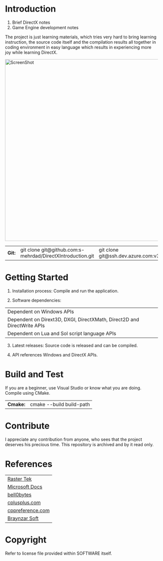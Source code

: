 # Introduction 
1.	Brief DirectX notes
2.	Game Engine development notes

The project is just learning materials, which tries very hard to bring learning instruction, the source code itself and the compilation results all together in coding environment in easy language which results in experiencing more joy while learning DirectX.

<img href="https://github.com/s-mehrdad" src="https://github.com/s-mehrdad/DirectXIntroduction/blob/master/ScreenShots/ScreenShot_01.jpg" width="800" height="600" alt="ScreenShot">

<table>
<tr>
<td><b>Git:</b></td>
<td>git clone git@github.com:s-mehrdad/DirectXIntroduction.git</td>
<td>git clone git@ssh.dev.azure.com:v3/BirdSofts/DirectXIntroduction/DirectXIntroduction</td>
</tr>
</table>

# Getting Started
1.	Installation process:
Compile and run the application.

2.	Software dependencies:
<table>
<tr>
<td>Dependent on Windows APIs</td>
</tr>
<tr>
<td>Dependent on Dirext3D, DXGI, DirectXMath, Direct2D and DirectWrite APIs</td>
</tr>
<tr>
<td>Dependent on Lua and Sol script language APIs</td>
</tr>
</table>

3.	Latest releases:
Source code is released and can be compiled.

4.	API references
Windows and DirectX APIs.

# Build and Test
If you are a beginner, use Visual Studio or know what you are doing.
Compile using CMake.

<table>
<tr>
<td><b>Cmake:</b></td>
<td>cmake --build build-path</td>
</tr>
</table>

# Contribute
I appreciate any contribution from anyone, who sees that the project deserves his precious time.
This repository is archived and by it read only.

# References
<table>
<tr>
<td><a href="http://www.rastertek.com/">Raster Tek</a></td>
</tr>
<tr>
<td><a href="https://docs.microsoft.com/">Microsoft Docs</a></td>
</tr>
<tr>
<td><a href="https://bell0bytes.eu/">bell0bytes</a></td>
</tr>
<tr>
<td><a href="http://www.cplusplus.com/">cplusplus.com</a></td>
</tr>
<tr>
<td><a href="https://en.cppreference.com/">cppreference.com</a></td>
</tr>
<tr>
<td><a href="https://www.braynzarsoft.net/">Braynzar Soft</a></td>
</tr>
</table>

# Copyright
Refer to license file provided within SOFTWARE itself.